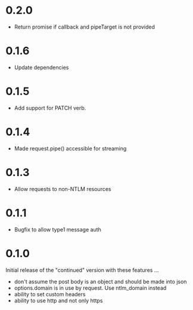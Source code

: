 # 0.2.0

* Return promise if callback and pipeTarget is not provided 

# 0.1.6

* Update dependencies 

# 0.1.5

* Add support for PATCH verb. 

# 0.1.4

* Made request.pipe() accessible for streaming

# 0.1.3

* Allow requests to non-NTLM resources

# 0.1.1

* Bugfix to allow type1 message auth

# 0.1.0

Initial release of the "continued" version with these features ...

* don't assume the post body is an object and should be made into json
* options.domain is in use by request. Use ntlm_domain instead
* ability to set custom headers
* ability to use http and not only https

